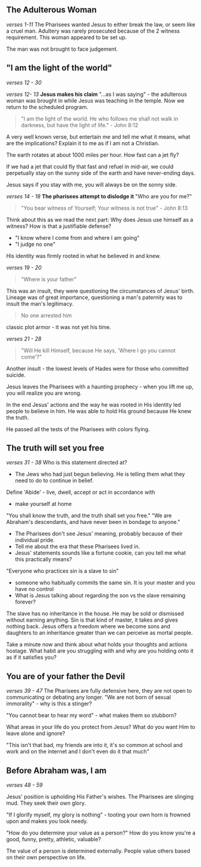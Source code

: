 ## The Adulterous Woman
*verses 1-11*
The Pharisees wanted Jesus to either break the law, or seem like a cruel man.
Adultery was rarely prosecuted because of the 2 witness requirement.
This woman appeared to be set up.

The man was not brought to face judgement.

## "I am the light of the world"
*verses 12 - 30*

*verses 12- 13*
**Jesus makes his claim**
"...as I was saying" - the adulterous woman was brought in while Jesus was teaching in the temple. Now we return to the scheduled program.

> "I am the light of the world. He who follows me shall not walk in darkness, but have the light of life." - John 8:12

A very well known verse, but entertain me and tell me what it means, what are the implications?
Explain it to me as if I am not a Christian.

The earth rotates at about 1000 miles per hour. 
How fast can a jet fly?

If we had a jet that could fly that fast and refuel in mid-air, we could perpetually stay on the sunny side of the earth and have never-ending days.

Jesus says if you stay with me, you will always be on the sonny side.

*verses 14 - 18*
**The pharisees attempt to dislodge it**
"Who are you for me?"
> "You bear witness of Yourself; Your witness is not true" - John 8:13

Think about this as we read the next part:
Why does Jesus use himself as a witness? How is that a justifiable defense?
- "I know where I come from and where I am going"
- "I judge no one"

His identity was firmly rooted in what he believed in and knew.

*verses 19 - 20*
> "Where is your father"
 
This was an insult, they were questioning the circumstances of Jesus' birth.
Lineage was of great importance, questioning a man's paternity was to insult the man's legitimacy.

> No one arrested him

classic plot armor - it was not yet his time.

*verses 21 - 28*

> "Will He kill Himself, because He says, 'Where I go you cannot come'?"

Another insult - the lowest levels of Hades were for those who committed suicide.

Jesus leaves the Pharisees with a haunting prophecy - when you lift me up, you will realize you are wrong.

In the end Jesus' actions and the way he was rooted in His identity led people to believe in him. He was able to hold His ground because He knew the truth.

He passed all the tests of the Pharisees with colors flying.



## The truth will set you free
*verses 31 - 38*
Who is this statement directed at?
- The Jews who had just begun believing. He is telling them what they need to do to continue in belief.

Define 'Abide' - live, dwell, accept or act in accordance with
- make yourself at home

"You shall know the truth, and the truth shall set you free."
"We are Abraham's descendants, and have never been in bondage to anyone."
- The Pharisees don't see Jesus' meaning, probably because of their individual pride.
- Tell me about the era that these Pharisees lived in.
- Jesus' statements sounds like a fortune cookie, can you tell me what this practically means?

"Everyone who practices sin is a slave to sin"
- someone who habitually commits the same sin. It is your master and you have no control
- What is Jesus talking about regarding the son vs the slave remaining forever?

The slave has no inheritance in the house. He may be sold or dismissed without earning anything. Sin is that kind of master, it takes and gives nothing back.
Jesus offers a freedom where we become sons and daughters to an inheritance greater than we can perceive as mortal people.

Take a minute now and think about what holds your thoughts and actions hostage.
What habit are you struggling with and why are you holding onto it as if it satisfies you?

## You are of your father the Devil
*verses 39 - 47*
The Pharisees are fully defensive here, they are not open to communicating or debating any longer.
"We are not born of sexual immorality" - why is this a stinger?

"You cannot bear to hear my word" - what makes them so stubborn?

What areas in your life do you protect from Jesus? 
What do you want Him to leave alone and ignore?

"This isn't that bad, my friends are into it, it's so common at school and work and on the internet and I don't even do it that much"

## Before Abraham was, I am
*verses 48 - 59*

Jesus' position is upholding His Father's wishes.
The Pharisees are slinging mud. They seek their own glory.

"If I glorify myself, my glory is nothing" - tooting your own horn is frowned upon and makes you look needy.

"How do you determine your value as a person?"
How do you know you're a good, funny, pretty, athletic, valuable?

The value of a person is determined externally.
People value others based on their own perspective on life.